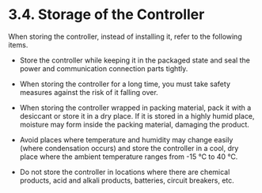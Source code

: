 ﻿# 3.4. Storage of the Controller

When storing the controller, instead of installing it, refer to the following items.
*	Store the controller while keeping it in the packaged state and seal the power and communication connection parts tightly.

*	When storing the controller for a long time, you must take safety measures against the risk of it falling over.

*	When storing the controller wrapped in packing material, pack it with a desiccant or store it in a dry place. If it is stored in a highly humid place, moisture may form inside the packing material, damaging the product.

*	Avoid places where temperature and humidity may change easily (where condensation occurs) and store the controller in a cool, dry place where the ambient temperature ranges from -15 ℃ to 40 ℃.

*	Do not store the controller in locations where there are chemical products, acid and alkali products, batteries, circuit breakers, etc.

